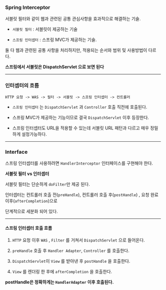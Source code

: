 ### Spring Interceptor


서블릿 필터와 같이 웹과 관련된 공통 관심사항을 효과적으로 해결하는 기술.

+ `서블릿 필터` : 서블릿이 제공하는 기술

+ `스프링 인터셉터` : 스프링 MVC가 제공하는 기술.


둘 다 웹과 관련된 공통 사항을 처리하지만, 적용되는 순서와 범위 및 사용방법이 다르다.

**스프링에서 서블릿은 DispatchServlet 으로 보면 된다**

---

### 인터셉터의 흐름
```
HTTP 요청 -> WAS -> 필터 -> 서블릿 -> 스프링 인터셉터 -> 컨트롤러
```


+ `스프링 인터셉터` 는 `DispatchServlet` 과 `Controller` 호출 직전에 호출된다.

+ 스프링 MVC가 제공하는 기능이므로 결국 `DispatchServlet` 이후 등장한다.

+ 스프링 인터셉터도 URL을 적용할 수 있는데 서블릿 URL 패턴과 다르고 매우 정밀하게 설정가능하다.


---

### Interface

스프링 인터셉터를 사용하려면 `HandlerInterceptor` 인터페이스를 구현해야 한다.


**서블릿 필터 vs 인터셉터**

서블릿 필터는 단순하게 `doFilter`만 제공 된다.

인터셉터는 컨트롤러 호출 전(`preHandle`), 컨트롤러 호출 후(`postHandle`) , 요청 완료 이후(`afterCompletion`)으로

단계적으로 세분화 되어 있다.

---

#### 스프링 인터셉터 호출 흐름

1. `HTTP` 요청 이후 `WAS` , `Filter` 를 거쳐서 `DispatchServlet` 으로 들어온다.

2. `preHandle` 호출 후 `Handler Adapter`, `Controller` 를 호출한다.

3. `DispatchServlet`이 `View` 를 받아낸 후 `postHandle` 을 호출한다.

4. `View` 를 렌더링 한 후에 `afterCompletion` 을 호출한다.


**postHandle은 정확하게는 `HandlerAdapter` 이후 호출된다.**

